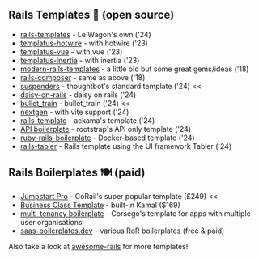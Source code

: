 ## Rails Templates 👷 (open source)

* [rails-templates](https://github.com/lewagon/rails-templates) - Le Wagon's own ('24)
* [templatus-hotwire](https://github.com/templatus/templatus-hotwire) - with hotwire ('23)
* [templatus-vue](https://github.com/templatus/templatus-vue) - with vue ('23)
* [templatus-inertia](https://github.com/templatus/templatus-inertia) - with inertia ('23)
* [modern-rails-templates](https://github.com/damienlethiec/modern-rails-template) - a little old but some great gems/ideas ('18)
* [rails-composer](https://github.com/RailsApps/rails-composer) - same as above ('18)
* [suspenders](https://github.com/thoughtbot/suspenders) - thoughtbot's standard template ('24) <<
* [daisy-on-rails](https://github.com/adrienpoly/daisy-on-rails) - daisy on rails ('24)
* [bullet_train](https://github.com/bullet-train-co/bullet_train) - bullet_train ('24) <<
* [nextgen](https://github.com/mattbrictson/nextgen) - with vite support ('24)
* [rails-template](https://github.com/ackama/rails-template) - ackama's template ('24)
* [API boilerplate](https://github.com/rootstrap/rails_api_base) - rootstrap's API only template ('24)
* [ruby-rails-boilerplate](https://github.com/maearon/ruby-rails-boilerplate) - Docker-based template ('24)
* [rails-tabler](https://github.com/tarunvelli/rails-tabler-starter) - Rails template using the UI framework Tabler ('24)

## Rails Boilerplates 🍽️ (paid)
* [Jumpstart Pro](https://jumpstartrails.com/) - GoRail's super popular template (£249) <<
* [Business Class Template](https://businessclasskit.com/) - built-in Kamal ($169)
* [multi-tenancy boilerplate](https://saas.corsego.com/) - Corsego's template for apps with multiple user organisations
* [saas-boilerplates.dev](https://saasboilerplates.dev/tags/ruby-on-rails/) - various RoR boilerplates (free & paid)

Also take a look at [awesome-rails](https://github.com/gramantin/awesome-rails) for more templates!
